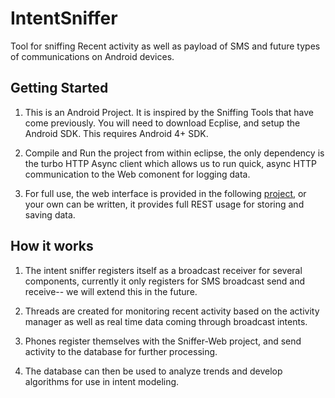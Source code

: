 IntentSniffer
=============

Tool for sniffing Recent activity as well as payload of SMS and future types of communications on Android devices.

## Getting Started

1. This is an Android Project. It is inspired by the Sniffing Tools that have come previously. You will need to download Ecplise, and setup the Android SDK. This requires Android 4+ SDK.

2. Compile and Run the project from within eclipse, the only dependency is the turbo HTTP Async client which allows us to run quick, async HTTP communication to the Web comonent for logging data.

3. For full use, the web interface is provided in the following <a href="https://github.com/isotlab/Sniffer-Web">project</a>, or your own can be written, it provides full REST usage for storing and saving data.

## How it works

1. The intent sniffer registers itself as a broadcast receiver for several components, currently it only registers for SMS broadcast send and receive-- we will extend this in the future.

2. Threads are created for monitoring recent activity based on the activity manager as well as real time data coming through broadcast intents.

3. Phones register themselves with the Sniffer-Web project, and send activity to the database for further processing.

4. The database can then be used to analyze trends and develop algorithms for use in intent modeling.
